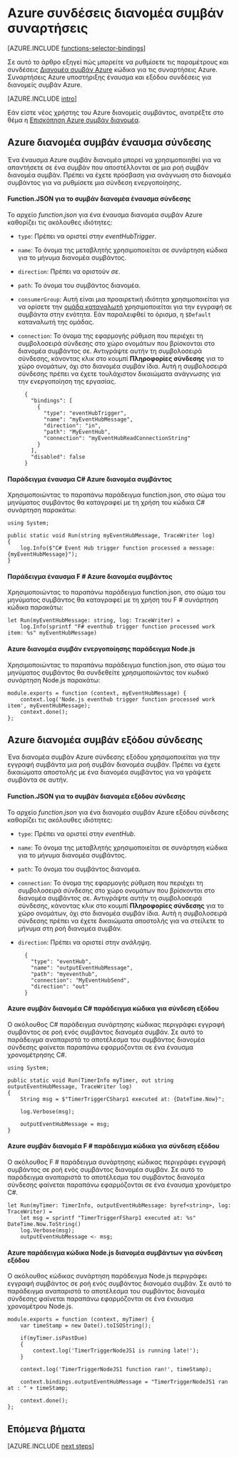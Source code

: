 <properties
    pageTitle="Azure συνδέσεις διανομέα συμβάν συναρτήσεις | Microsoft Azure"
    description="Κατανόηση πώς μπορείτε να χρησιμοποιήσετε διανομέα συμβάν Azure συνδέσεις σε συναρτήσεις Azure."
    services="functions"
    documentationCenter="na"
    authors="wesmc7777"
    manager="erikre"
    editor=""
    tags=""
    keywords="Azure συναρτήσεις, συναρτήσεις, συμβάν επεξεργασία, δυναμική υπολογισμού, χωρίς αρχιτεκτονικής"/>

<tags
    ms.service="functions"
    ms.devlang="multiple"
    ms.topic="reference"
    ms.tgt_pltfrm="multiple"
    ms.workload="na"
    ms.date="10/17/2016"
    ms.author="wesmc"/>

# <a name="azure-functions-event-hub-bindings"></a>Azure συνδέσεις διανομέα συμβάν συναρτήσεις

[AZURE.INCLUDE [functions-selector-bindings](../../includes/functions-selector-bindings.md)]

Σε αυτό το άρθρο εξηγεί πώς μπορείτε να ρυθμίσετε τις παραμέτρους και συνδέσεις [Διανομέα συμβάν Azure](../event-hubs/event-hubs-overview.md) κώδικα για τις συναρτήσεις Azure. Συναρτήσεις Azure υποστήριξης έναυσμα και εξόδου συνδέσεις για διανομείς συμβάν Azure.

[AZURE.INCLUDE [intro](../../includes/functions-bindings-intro.md)] 

Εάν είστε νέος χρήστης του Azure διανομείς συμβάντος, ανατρέξτε στο θέμα η [Επισκόπηση Azure συμβάν διανομέα](../event-hubs/event-hubs-overview.md).

## <a name="azure-event-hub-trigger-binding"></a>Azure διανομέα συμβάν έναυσμα σύνδεσης

Ένα έναυσμα Azure συμβάν διανομέα μπορεί να χρησιμοποιηθεί για να απαντήσετε σε ένα συμβάν που αποστέλλονται σε μια ροή συμβάν διανομέα συμβάν. Πρέπει να έχετε πρόσβαση για ανάγνωση στο διανομέα συμβάντος για να ρυθμίσετε μια σύνδεση ενεργοποίησης.

#### <a name="functionjson-for-event-hub-trigger-binding"></a>Function.JSON για το συμβάν διανομέα έναυσμα σύνδεσης

Το αρχείο *function.json* για ένα έναυσμα διανομέα συμβάν Azure καθορίζει τις ακόλουθες ιδιότητες:

- `type`: Πρέπει να οριστεί στην *eventHubTrigger*.
- `name`: Το όνομα της μεταβλητής χρησιμοποιείται σε συνάρτηση κώδικα για το μήνυμα διανομέα συμβάντος. 
- `direction`: Πρέπει να οριστούν *σε*. 
- `path`: Το όνομα του συμβάντος διανομέα.
- `consumerGroup`: Αυτή είναι μια προαιρετική ιδιότητα χρησιμοποιείται για να ορίσετε την [ομάδα καταναλωτή](../event-hubs-overview.md#consumer-groups) χρησιμοποιείται για την εγγραφή σε συμβάντα στην ενότητα. Εάν παραλειφθεί το όρισμα, η `$Default` καταναλωτή της ομάδας. 
- `connection`: Το όνομα της εφαρμογής ρύθμιση που περιέχει τη συμβολοσειρά σύνδεσης στο χώρο ονομάτων που βρίσκονται στο διανομέα συμβάντος σε. Αντιγράψτε αυτήν τη συμβολοσειρά σύνδεσης, κάνοντας κλικ στο κουμπί **Πληροφορίες σύνδεσης** για το χώρο ονομάτων, όχι στο διανομέα συμβάν ίδια.  Αυτή η συμβολοσειρά σύνδεσης πρέπει να έχετε τουλάχιστον δικαιώματα ανάγνωσης για την ενεργοποίηση της εργασίας.

        {
          "bindings": [
            {
              "type": "eventHubTrigger",
              "name": "myEventHubMessage",
              "direction": "in",
              "path": "MyEventHub",
              "connection": "myEventHubReadConnectionString"
            }
          ],
          "disabled": false
        }

#### <a name="azure-event-hub-trigger-c-example"></a>Παράδειγμα έναυσμα C# Azure διανομέα συμβάντος
 
Χρησιμοποιώντας το παραπάνω παράδειγμα function.json, στο σώμα του μηνύματος συμβάντος θα καταγραφεί με τη χρήση του κώδικα C# συνάρτηση παρακάτω:
 
    using System;
    
    public static void Run(string myEventHubMessage, TraceWriter log)
    {
        log.Info($"C# Event Hub trigger function processed a message: {myEventHubMessage}");
    }

#### <a name="azure-event-hub-trigger-f-example"></a>Παράδειγμα έναυσμα F # Azure διανομέα συμβάντος

Χρησιμοποιώντας το παραπάνω παράδειγμα function.json, στο σώμα του μηνύματος συμβάντος θα καταγραφεί με τη χρήση του F # συνάρτηση κώδικα παρακάτω:

    let Run(myEventHubMessage: string, log: TraceWriter) =
        log.Info(sprintf "F# eventhub trigger function processed work item: %s" myEventHubMessage)

#### <a name="azure-event-hub-trigger-nodejs-example"></a>Azure διανομέα συμβάν ενεργοποίησης παράδειγμα Node.js
 
Χρησιμοποιώντας το παραπάνω παράδειγμα function.json, στο σώμα του μηνύματος συμβάντος θα συνδεθείτε χρησιμοποιώντας τον κωδικό συνάρτηση Node.js παρακάτω:
 
    module.exports = function (context, myEventHubMessage) {
        context.log('Node.js eventhub trigger function processed work item', myEventHubMessage);    
        context.done();
    };


## <a name="azure-event-hub-output-binding"></a>Azure διανομέα συμβάν εξόδου σύνδεσης

Ένα διανομέα συμβάν Azure σύνδεσης εξόδου χρησιμοποιείται για την εγγραφή συμβάντα μια ροή συμβάν διανομέα συμβάν. Πρέπει να έχετε δικαιώματα αποστολής με ένα διανομέα συμβάντος για να γράψετε συμβάντα σε αυτήν. 

#### <a name="functionjson-for-event-hub-output-binding"></a>Function.JSON για το συμβάν διανομέα εξόδου σύνδεσης

Το αρχείο *function.json* για ένα διανομέα συμβάν Azure εξόδου σύνδεσης καθορίζει τις ακόλουθες ιδιότητες:

- `type`: Πρέπει να οριστεί στην *eventHub*.
- `name`: Το όνομα της μεταβλητής χρησιμοποιείται σε συνάρτηση κώδικα για το μήνυμα διανομέα συμβάντος. 
- `path`: Το όνομα του συμβάντος διανομέα.
- `connection`: Το όνομα της εφαρμογής ρύθμιση που περιέχει τη συμβολοσειρά σύνδεσης στο χώρο ονομάτων που βρίσκονται στο διανομέα συμβάντος σε. Αντιγράψτε αυτήν τη συμβολοσειρά σύνδεσης, κάνοντας κλικ στο κουμπί **Πληροφορίες σύνδεσης** για το χώρο ονομάτων, όχι στο διανομέα συμβάν ίδια.  Αυτή η συμβολοσειρά σύνδεσης πρέπει να έχετε δικαιώματα αποστολής για να στείλετε το μήνυμα στη ροή διανομέα συμβάν.
- `direction`: Πρέπει να οριστεί στην *ανάληψη*. 

        {
          "type": "eventHub",
          "name": "outputEventHubMessage",
          "path": "myeventhub",
          "connection": "MyEventHubSend",
          "direction": "out"
        }


#### <a name="azure-event-hub-c-code-example-for-output-binding"></a>Azure συμβάν διανομέα C# παράδειγμα κώδικα για σύνδεση εξόδου
 
Ο ακόλουθος C# παράδειγμα συνάρτησης κώδικας περιγράφει εγγραφή συμβάντος σε ροή ενός συμβάντος διανομέα συμβάν. Σε αυτό το παράδειγμα αναπαριστά το αποτέλεσμα του συμβάντος διανομέα σύνδεσης φαίνεται παραπάνω εφαρμόζονται σε ένα έναυσμα χρονομέτρησης C#.  
 
    using System;
    
    public static void Run(TimerInfo myTimer, out string outputEventHubMessage, TraceWriter log)
    {
        String msg = $"TimerTriggerCSharp1 executed at: {DateTime.Now}";
    
        log.Verbose(msg);   
        
        outputEventHubMessage = msg;
    }

#### <a name="azure-event-hub-f-code-example-for-output-binding"></a>Azure συμβάν διανομέα F # παράδειγμα κώδικα για σύνδεση εξόδου

Ο ακόλουθος F # παράδειγμα συνάρτησης κώδικας περιγράφει εγγραφή συμβάντος σε ροή ενός συμβάντος διανομέα συμβάν. Σε αυτό το παράδειγμα αναπαριστά το αποτέλεσμα του συμβάντος διανομέα σύνδεσης φαίνεται παραπάνω εφαρμόζονται σε ένα έναυσμα χρονόμετρο C#.

    let Run(myTimer: TimerInfo, outputEventHubMessage: byref<string>, log: TraceWriter) =
        let msg = sprintf "TimerTriggerFSharp1 executed at: %s" DateTime.Now.ToString()
        log.Verbose(msg);
        outputEventHubMessage <- msg;

#### <a name="azure-event-hub-nodejs-code-example-for-output-binding"></a>Azure παράδειγμα κώδικα Node.js διανομέα συμβάντων για σύνδεση εξόδου
 
Ο ακόλουθος κώδικας συνάρτηση παράδειγμα Node.js περιγράφει εγγραφή συμβάντος σε ροή ενός συμβάντος διανομέα συμβάν. Σε αυτό το παράδειγμα αναπαριστά το αποτέλεσμα του συμβάντος διανομέα σύνδεσης φαίνεται παραπάνω εφαρμόζονται σε ένα έναυσμα χρονομέτρου Node.js.  
 
    module.exports = function (context, myTimer) {
        var timeStamp = new Date().toISOString();
        
        if(myTimer.isPastDue)
        {
            context.log('TimerTriggerNodeJS1 is running late!');
        }

        context.log('TimerTriggerNodeJS1 function ran!', timeStamp);   
        
        context.bindings.outputEventHubMessage = "TimerTriggerNodeJS1 ran at : " + timeStamp;
    
        context.done();
    };

## <a name="next-steps"></a>Επόμενα βήματα

[AZURE.INCLUDE [next steps](../../includes/functions-bindings-next-steps.md)]
